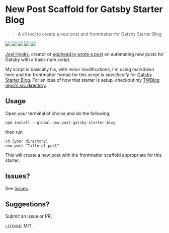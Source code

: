 # New Post Scaffold for Gatsby Starter Blog

> A cli tool to create a new post and frontmatter for Gatsby Starter Blog

[![](https://img.shields.io/npm/v/new-post-gatsby-starter-blog.svg?colorB=%2306D7D9&style=flat)](https://www.npmjs.com/package/new-post-gatsby-starter-blog) ![](https://img.shields.io/npm/l/new-post-gatsby-starter-blog.svg?colorB=%23FFAFFA&style=flat) [![](https://img.shields.io/github/followers/twhite96.svg?label=Follow&style=social)](http://github.com/twhite96) ![](https://img.shields.io/npm/dt/new-post-gatsby-starter-blog.svg?colorB=%23920358&style=flat) [![](https://img.shields.io/twitter/follow/tiffanywhitedev.svg?label=Follow&style=social)](https://twitter.com/tiffanywhitedev)

[Joel Hooks](https://twitter.com/jhooks), creator of [egghead.io](https://egghead.io) [wrote a post](https://joelhooks.com/a-handy-npm-script-for-creating-a-new-gatsby-blog-post) on automating new posts for Gatsby with a basic npm script.

My script is basically his, with minor modifications; I'm using markdown here and the frontmatter format for this script is *specifically* for [Gatsby Starter Blog](https://www.gatsbyjs.org/starters/gatsbyjs/gatsby-starter-blog/). For an idea of how that starter is setup, checkout my [TWBlog repo's src directory](https://github.com/twhite96/TWBlog/tree/master/src/pages).

## Usage

Open your terminal of choice and do the following:

```shell
npm install --global new-post-gatsby-starter-blog
```
then run

```shell
cd [your directory]
new-post "Title of post"
```

This will create a new post with the frontmatter scaffold appropriate for this starter.

## Issues?

See [Issues](https://github.com/twhite96/gatsby-starter-blog-new-post/issues).

## Suggestions?

Submit an issue or PR.

`LICENSE`: MIT.

